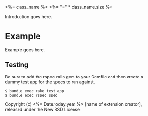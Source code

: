 <%= class_name %>
<%= "=" * class_name.size %>

Introduction goes here.


Example
=======

Example goes here.

Testing
-------

Be sure to add the rspec-rails gem to your Gemfile and then create a dummy test app for the specs to run against.

    $ bundle exec rake test_app
    $ bundle exec rspec spec

Copyright (c) <%= Date.today.year %> [name of extension creator], released under the New BSD License
